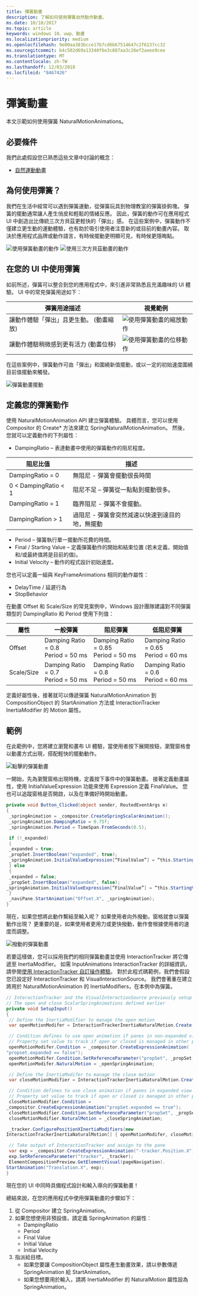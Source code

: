 ```yaml
---
title: 彈簧動畫
description: 了解如何使用彈簧自然動作動畫。
ms.date: 10/10/2017
ms.topic: article
keywords: windows 10、uwp、動畫
ms.localizationpriority: medium
ms.openlocfilehash: 9e00aa383bcce17b7cd6b67514647c2f6137cc32
ms.sourcegitcommit: b4c502d69a13340f6e3c887aa3c26ef2aeee9cee
ms.translationtype: MT
ms.contentlocale: zh-TW
ms.lasthandoff: 12/03/2018
ms.locfileid: "8467426"
---
```

# <a name="spring-animations"></a>彈簧動畫

本文示範如何使用彈簧 NaturalMotionAnimations。

## <a name="prerequisites"></a>必要條件

我們此處假設您已熟悉這些文章中討論的概念：

- [自然運動動畫](natural-animations.md)

## <a name="why-springs"></a>為何使用彈簧？

我們在生活中經常可以遇到彈簧運動，從彈簧玩具到物理教室的彈簧掛鉤塊。 彈簧的擺動通常讓人產生俏皮和輕鬆的情緒反應。 因此，彈簧的動作可在應用程式 UI 中創造出比傳統三次方貝茲更輕快的「彈出」感。 在這些案例中，彈簧動作不僅建立更生動的運動體驗，也有助於吸引使用者注意新的或目前的動畫內容。 取決於應用程式品牌或動作語言，有時候擺動更明顯可見，有時候更隱晦點。

![使用彈簧動畫的動作](images/animation/offset-spring.gif)
![使用三次方貝茲動畫的動作](images/animation/offset-cubic-bezier.gif)

## <a name="using-springs-in-your-ui"></a>在您的 UI 中使用彈簧

如前所述，彈簧可以整合到您的應用程式中，來引進非常熟悉且充滿趣味的 UI 體驗。 UI 中的常見彈簧用途如下：

| 彈簧用途描述 | 視覺範例 |
| ------------------------ | -------------- |
| 讓動作體驗「彈出」且更生動。 (動畫縮放) | ![使用彈簧動畫的縮放動作](images/animation/scale-spring.gif) |
| 讓動作體驗稍微感到更有活力 (動畫位移) | ![使用彈簧動畫的位移動作](images/animation/offset-spring.gif) |

在這些案例中，彈簧動作可由「彈出」和圍繞新值擺動，或以一定的初始速度圍繞目前值擺動來觸發。

![彈簧動畫擺動](images/animation/spring-animation-diagram.png)

## <a name="defining-your-spring-motion"></a>定義您的彈簧動作

使用 NaturalMotionAnimation API 建立彈簧體驗。 具體而言，您可以使用 Compositor 的 Create* 方法來建立 SpringNaturalMotionAnimation。 然後，您就可以定義動作的下列屬性：

- DampingRatio – 表達動畫中使用的彈簧動作的阻尼程度。

| 阻尼比值 | 描述 |
| ------------------- | ----------- |
| DampingRatio = 0 | 無阻尼 - 彈簧會擺動很長時間 |
| 0 < DampingRatio < 1 | 阻尼不足 – 彈簧從一點點到擺動很多。 |
| DampingRatio = 1 | 臨界阻尼 - 彈簧不會擺動。 |
| DampingRation > 1 | 過阻尼 - 彈簧會突然減速以快速到達目的地，無擺動 |

- Period – 彈簧執行單一擺動所花費的時間。
- Final / Starting Value – 定義彈簧動作的開始和結束位置 (若未定義，開始值和/或最終值將是目前的值)。
- Initial Velocity – 動作的程式設計初始速度。

您也可以定義一組與 KeyFrameAnimations 相同的動作屬性：

- DelayTime / 延遲行為
- StopBehavior

在動畫 Offset 和 Scale/Size 的常見案例中，Windows 設計團隊建議對不同彈簧類型的 DampingRatio 和 Period 使用下列值：

| 屬性 | 一般彈簧 | 阻尼彈簧 | 低阻尼彈簧 |
| -------- | ------------- | --------------- | -------------------- |
| Offset | Damping Ratio = 0.8 <br/> Period = 50 ms | Damping Ratio = 0.85 <br/> Period = 50 ms | Damping Ratio = 0.65 <br/> Period = 60 ms |
| Scale/Size | Damping Ratio = 0.7 <br/> Period = 50 ms | Damping Ratio = 0.8 <br/> Period = 50 ms | Damping Ratio = 0.6 <br/> Period = 60 ms |

定義好屬性後，接著就可以傳遞彈簧 NaturalMotionAnimation 到 CompositionObject 的 StartAnimation 方法或 InteractionTracker InertiaModifier 的 Motion 屬性。

## <a name="example"></a>範例

在此範例中，您將建立瀏覽和畫布 UI 體驗，當使用者按下展開按鈕，瀏覽窗格會以動畫方式出現，搭配輕快的擺動動作。

![點擊的彈簧動畫](images/animation/spring-animation-on-click.gif)

一開始，先為瀏覽窗格出現時機，定義按下事件中的彈簧動畫。 接著定義動畫屬性，使用 InitialValueExpression 功能來使用 Expression 定義 FinalValue。 您也可以追蹤窗格是否開啟，以及在準備好時開始動畫。

```csharp
private void Button_Clicked(object sender, RoutedEventArgs e)
{
 _springAnimation = _compositor.CreateSpringScalarAnimation();
 _springAnimation.DampingRatio = 0.75f;
 _springAnimation.Period = TimeSpan.FromSeconds(0.5);

 if (!_expanded)
 {
 _expanded = true;
 _propSet.InsertBoolean("expanded", true);
 _springAnimation.InitialValueExpression[“FinalValue”] = “this.StartingValue + 250”;
 } else
 {
 _expanded = false;
 _propSet.InsertBoolean("expanded", false);
_springAnimation.InitialValueExpression[“FinalValue”] = “this.StartingValue - 250”;
 }
 _naviPane.StartAnimation("Offset.X", _springAnimation);
}
```

現在，如果您想將此動作繫結至輸入呢？ 如果使用者向外撥動，窗格就會以彈簧動作出現？ 更重要的是，如果使用者更用力或更快撥動，動作會根據使用者的速度而調整。

![撥動的彈簧動畫](images/animation/spring-animation-on-swipe.gif)

若要這樣做，您可以採用我們的相同彈簧動畫並使用 InteractionTracker 將它傳遞至 InertiaModifier。 如需 InputAnimations InteractionTracker 的詳細資訊，請參閱[使用 InteractionTracker 自訂操作體驗](interaction-tracker-manipulations.md)。 對於此程式碼範例，我們會假設您已設定好 InteractionTracker 和 VisualInteractionSource。 我們會著重在建立將用於 NaturalMotionAnimation 的 InertiaModifiers，在本例中為彈簧。

```csharp
// InteractionTracker and the VisualInteractionSource previously setup
// The open and close ScalarSpringAnimations defined earlier
private void SetupInput()
{
 // Define the InertiaModifier to manage the open motion
 var openMotionModifer = InteractionTrackerInertiaNaturalMotion.Create(compositor);

 // Condition defines to use open animation if panes in non-expanded view
 // Property set value to track if open or closed is managed in other part of code
 openMotionModifer.Condition = _compositor.CreateExpressionAnimation(
"propset.expanded == false");
 openMotionModifer.Condition.SetReferenceParameter("propSet", _propSet);
 openMotionModifer.NaturalMotion = _openSpringAnimation;

 // Define the InertiaModifer to manage the close motion
 var closeMotionModifier = InteractionTrackerInertiaNaturalMotion.Create(_compositor);

 // Condition defines to use close animation if panes in expanded view
 // Property set value to track if open or closed is managed in other part of code
 closeMotionModifier.Condition = 
_compositor.CreateExpressionAnimation("propSet.expanded == true");
 closeMotionModifier.Condition.SetReferenceParameter("propSet", _propSet);
 closeMotionModifier.NaturalMotion = _closeSpringAnimation;

 _tracker.ConfigurePositionXInertiaModifiers(new 
InteractionTrackerInertiaNaturalMotion[] { openMotionModifer, closeMotionModifier});

 // Take output of InteractionTracker and assign to the pane
 var exp = _compositor.CreateExpressionAnimation("-tracker.Position.X");
 exp.SetReferenceParameter("tracker", _tracker);
 ElementCompositionPreview.GetElementVisual(pageNavigation).
StartAnimation("Translation.X", exp);
}
```

現在您的 UI 中同時具備程式設計和輸入導向的彈簧動畫！

總結來說，在您的應用程式中使用彈簧動畫的步驟如下：

1. 從 Compositor 建立 SpringAnimation。
1. 如果您想使用非預設值，請定義 SpringAnimation 的屬性︰
    - DampingRatio
    - Period
    - Final Value
    - Initial Value
    - Initial Velocity
1. 指派給目標。
    - 如果您要讓 CompositionObject 屬性產生動畫效果，請以參數傳遞 SpringAnimation 給 StartAnimation。
    - 如果您想要用於輸入，請將 InertiaModifier 的 NaturalMotion 屬性設為 SpringAnimation。


